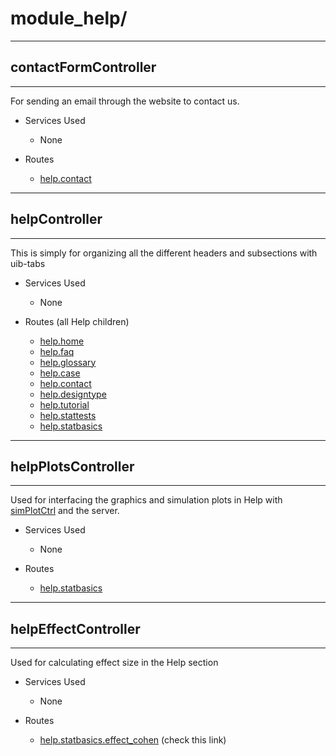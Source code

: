 # module_help/

----------
## contactFormController
----------
For sending an email through the website to contact us.

* Services Used
    * None
    
* Routes
    * [help.contact](../routes.js#help.contact)

----------
## helpController
----------
This is simply for organizing all the different headers and subsections with uib-tabs

* Services Used
    * None

* Routes (all Help children)
    * [help.home](../routes.js#help.home)
    * [help.faq](../routes.js#help.faq)
    * [help.glossary](../routes.js#help.glossary)
    * [help.case](../routes.js#help.case)
    * [help.contact](../routes.js#help.contact)
    * [help.designtype](../routes.js#help.designtype)
    * [help.tutorial](../routes.js#help.tutorial)
    * [help.stattests](../routes.js#help.stattests)
    * [help.statbasics](../routes.js#help.statbasics)

----------
## helpPlotsController
----------
Used for interfacing the graphics and simulation plots in Help with [simPlotCtrl](./module_tools#simPlotCtrl) and the server.

* Services Used
    * None

* Routes
    * [help.statbasics](../routes.js#help.statbasics)

----------
## helpEffectController
----------
Used for calculating effect size in the Help section

* Services Used
    * None

* Routes
    * [help.statbasics.effect_cohen](../routes.js#help.statbasics)  (check this link)
    
